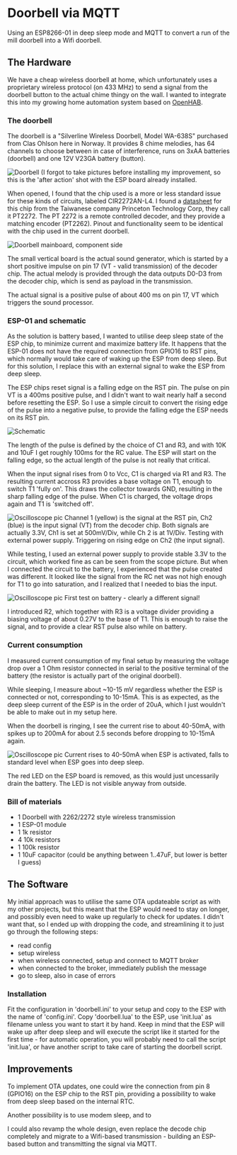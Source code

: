 # Doorbell via MQTT

Using an ESP8266-01 in deep sleep mode and MQTT to convert a run of the mill doorbell into a Wifi doorbell.

## The Hardware

We have a cheap wireless doorbell at home, which unfortunately uses a proprietary wireless protocol (on 433 MHz) to send a signal from the doorbell button to the actual chime thingy on the wall. I wanted to integrate this into my growing home automation system based on [OpenHAB](https://openhab.org).

### The doorbell

The doorbell is a "Silverline Wireless Doorbell, Model WA-638S" purchased from Clas Ohlson here in Norway. It provides 8 chime melodies, has 64 channels to choose between in case of interference, runs on 3xAA batteries (doorbell) and one 12V V23GA battery (button).

![Doorbell](imgs/doorbell.png "Inside")
(I forgot to take pictures before installing my improvement, so this is the 'after action' shot with the ESP board already installed.

When opened, I found that the chip used is a more or less standard issue for these kinds of circuits, labeled CIR2272AN-L4. I found a [datasheet](http://www.princeton.com.tw/Portals/0/Product/PT2272.pdf) for this chip from the Taiwanese company Princeton Technology Corp, they call it PT2272. The PT 2272 is a remote controlled decoder, and they provide a matching encoder (PT2262). Pinout and functionality seem to be identical with the chip used in the current doorbell.

![Doorbell mainboard, component side](imgs/board.png "The mainboard inside")

The small vertical board is the actual sound generator, which is started by a short positive impulse on pin 17 (VT - valid transmission) of the decoder chip. The actual melody is provided through the data outputs D0-D3 from the decoder chip, which is send as payload in the transmission.

The actual signal is a positive pulse of about 400 ms on pin 17, VT which triggers the sound processor.

### ESP-01 and schematic

As the solution is battery based, I wanted to utilise deep sleep state of the ESP chip, to minimize current and maximize battery life. It happens that the ESP-01 does not have the required connection from GPIO16 to RST pins, which normally would take care of waking up the ESP from deep sleep. But for this solution, I replace this with an external signal to wake the ESP from deep sleep.

The ESP chips reset signal is a falling edge on the RST pin. The pulse on pin VT is a 400ms positive pulse, and I didn't want to wait nearly half a second before resetting the ESP. So I use a simple circuit to convert the rising edge of the pulse into a negative pulse, to provide the falling edge the ESP needs on its RST pin.

![Schematic](imgs/schematic.png "Schematic including necessary pullup resistors on CH_PD and GPIO0")

The length of the pulse is defined by the choice of C1 and R3, and with 10K and 10uF I get roughly 100ms for the RC value. The ESP will start on the falling edge, so the actual length of the pulse is not really that critical.

When the input signal rises from 0 to Vcc, C1 is charged via R1 and R3. The resulting current accross R3 provides a base voltage on T1, enough to switch T1 'fully on'. This draws the collector towards GND, resulting in the sharp falling edge of the pulse. When C1 is charged, the voltage drops again and T1 is 'switched off'.

![Oscilloscope pic](imgs/osci1.png "Oscilloscope screen dump on external power supply")
Channel 1 (yellow) is the signal at the RST pin, Ch2 (blue) is the input signal (VT) from the decoder chip. Both signals are actually 3.3V, Ch1 is set at 500mV/Div, while Ch 2 is at 1V/Div. Testing with external power supply. Triggering on rising edge on Ch2 (the input signal).

While testing, I used an external power supply to provide stable 3.3V to the circuit, which worked fine as can be seen from the scope picture. But when I connected the circuit to the battery, I experienced that the pulse created was different. It looked like the signal from the RC net was not high enough for T1 to go into saturation, and I realized that I needed to bias the input.

![Oscilloscope pic](imgs/osci2.png "Oscilloscope screen dump on battery power")
First test on battery - clearly a different signal!

I introduced R2, which together with R3 is a voltage divider providing a biasing voltage of about 0.27V to the base of T1. This is enough to raise the signal, and to provide a clear RST pulse also while on battery.

### Current consumption

I measured current consumption of my final setup by measuring the voltage drop over a 1 Ohm resistor connected in serial to the positive terminal of the battery (the resistor is actually part of the original doorbell).

While sleeping, I measure about ~10-15 mV regardless whether the ESP is connected or not, corresponding to 10-15mA. This is as expected, as the deep sleep current of the ESP is in the order of 20uA, which I just wouldn't be able to make out in my setup here.

When the doorbell is ringing, I see the current rise to about 40-50mA, with spikes up to 200mA for about 2.5 seconds before dropping to 10-15mA again.

![Oscilloscope pic](imgs/osci3.png "Oscilloscope screen dump during current measurement")
Current rises to 40-50mA when ESP is activated, falls to standard level when ESP goes into deep sleep.

The red LED on the ESP board is removed, as this would just uncessarily drain the battery. The LED is not visible anyway from outside.

### Bill of materials

* 1 Doorbell with 2262/2272 style wireless transmission
* 1 ESP-01 module
* 1 1k resistor
* 4 10k resistors
* 1 100k resistor
* 1 10uF capacitor (could be anything between 1..47uF, but lower is better I guess)

## The Software

My initial approach was to utilise the same OTA updateable script as with my other projects, but this meant that the ESP would need to stay on longer, and possibly even need to wake up regularly to check for updates. I didn't want that, so I ended up with dropping the code, and streamlining it to just go through the following steps:

* read config
* setup wireless
* when wireless connected, setup and connect to MQTT broker
* when connected to the broker, immediately publish the message
* go to sleep, also in case of errors

### Installation

Fit the configuration in 'doorbell.ini' to your setup and copy to the ESP with the name of 'config.ini'. Copy 'doorbell.lua' to the ESP, use 'init.lua' as filename unless you want to start it by hand. Keep in mind that the ESP will wake up after deep sleep and will execute the script like it started for the first time - for automatic operation, you will probably need to call the script 'init.lua', or have another script to take care of starting the doorbell script.

## Improvements

To implement OTA updates, one could wire the connection from pin 8 (GPIO16) on the ESP chip to the RST pin, providing a possibility to wake from deep sleep based on the internal RTC.

Another possibility is to use modem sleep, and to 

I could also revamp the whole design, even replace the decode chip completely and migrate to a Wifi-based transmission - building an ESP-based button and transmitting the signal via MQTT. 
